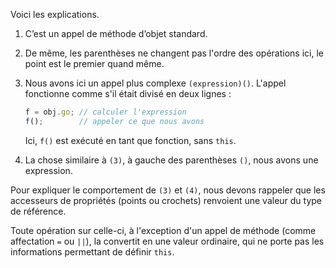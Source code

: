 
Voici les explications.

1. C’est un appel de méthode d’objet standard.

2. De même, les parenthèses ne changent pas l'ordre des opérations ici, le point est le premier quand même.

3. Nous avons ici un appel plus complexe `(expression)()`. L'appel fonctionne comme s'il était divisé en deux lignes :

    ```js no-beautify
    f = obj.go; // calculer l'expression
    f();        // appeler ce que nous avons
    ```

    Ici, `f()` est exécuté en tant que fonction, sans `this`.

4. La chose similaire à `(3)`, à gauche des parenthèses `()`, nous avons une expression.

Pour expliquer le comportement de `(3)` et `(4)`, nous devons rappeler que les accesseurs de propriétés (points ou crochets) renvoient une valeur du type de référence.

Toute opération sur celle-ci, à l'exception d'un appel de méthode (comme affectation `=` ou `||`), la convertit en une valeur ordinaire, qui ne porte pas les informations permettant de définir `this`.

